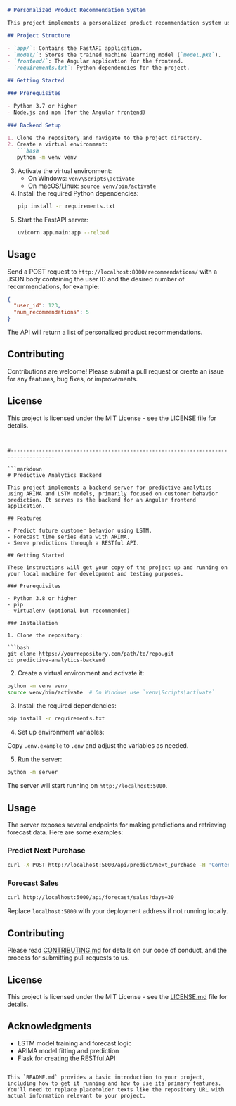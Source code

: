 ```markdown
# Personalized Product Recommendation System

This project implements a personalized product recommendation system using a machine learning model, with a FastAPI backend and an Angular frontend.

## Project Structure

- `app/`: Contains the FastAPI application.
- `model/`: Stores the trained machine learning model (`model.pkl`).
- `frontend/`: The Angular application for the frontend.
- `requirements.txt`: Python dependencies for the project.

## Getting Started

### Prerequisites

- Python 3.7 or higher
- Node.js and npm (for the Angular frontend)

### Backend Setup

1. Clone the repository and navigate to the project directory.
2. Create a virtual environment:
   ```bash
   python -m venv venv
   ```
3. Activate the virtual environment:
   - On Windows: `venv\Scripts\activate`
   - On macOS/Linux: `source venv/bin/activate`
4. Install the required Python dependencies:
   ```bash
   pip install -r requirements.txt
   ```
5. Start the FastAPI server:
   ```bash
   uvicorn app.main:app --reload
   ```

## Usage

Send a POST request to `http://localhost:8000/recommendations/` with a JSON body containing the user ID and the desired number of recommendations, for example:

```json
{
  "user_id": 123,
  "num_recommendations": 5
}
```

The API will return a list of personalized product recommendations.

## Contributing

Contributions are welcome! Please submit a pull request or create an issue for any features, bug fixes, or improvements.

## License

This project is licensed under the MIT License - see the LICENSE file for details.
```


#------------------------------------------------------------------------------------

```markdown
# Predictive Analytics Backend

This project implements a backend server for predictive analytics using ARIMA and LSTM models, primarily focused on customer behavior prediction. It serves as the backend for an Angular frontend application.

## Features

- Predict future customer behavior using LSTM.
- Forecast time series data with ARIMA.
- Serve predictions through a RESTful API.

## Getting Started

These instructions will get your copy of the project up and running on your local machine for development and testing purposes.

### Prerequisites

- Python 3.8 or higher
- pip
- virtualenv (optional but recommended)

### Installation

1. Clone the repository:

```bash
git clone https://yourrepository.com/path/to/repo.git
cd predictive-analytics-backend
```

2. Create a virtual environment and activate it:

```bash
python -m venv venv
source venv/bin/activate  # On Windows use `venv\Scripts\activate`
```

3. Install the required dependencies:

```bash
pip install -r requirements.txt
```

4. Set up environment variables:

Copy `.env.example` to `.env` and adjust the variables as needed.

5. Run the server:

```bash
python -m server
```

The server will start running on `http://localhost:5000`.

## Usage

The server exposes several endpoints for making predictions and retrieving forecast data. Here are some examples:

### Predict Next Purchase

```bash
curl -X POST http://localhost:5000/api/predict/next_purchase -H 'Content-Type: application/json' -d '{"customer_id": 123}'
```

### Forecast Sales

```bash
curl http://localhost:5000/api/forecast/sales?days=30
```

Replace `localhost:5000` with your deployment address if not running locally.

## Contributing

Please read [CONTRIBUTING.md](CONTRIBUTING.md) for details on our code of conduct, and the process for submitting pull requests to us.

## License

This project is licensed under the MIT License - see the [LICENSE.md](LICENSE.md) file for details.

## Acknowledgments

- LSTM model training and forecast logic
- ARIMA model fitting and prediction
- Flask for creating the RESTful API

```

This `README.md` provides a basic introduction to your project, including how to get it running and how to use its primary features. You'll need to replace placeholder texts like the repository URL with actual information relevant to your project.